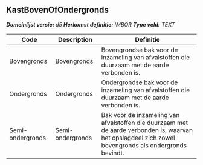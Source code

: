 ﻿## KastBovenOfOndergronds

*__Domeinlijst versie:__ d5*
*__Herkomst definitie:__ IMBOR*
*__Type veld:__ TEXT*

|__Code__ |__Description__ |__Definitie__	|
|	---	|	---	|   ---	| 
| Bovengronds | Bovengronds | Bovengrondse bak voor de inzameling van afvalstoffen die duurzaam met de aarde verbonden is. |
| Ondergronds | Ondergronds | Ondergrondse bak voor de inzameling van afvalstoffen die duurzaam met de aarde verbonden is. |
| Semi-ondergronds | Semi-ondergronds | Bak voor de inzameling van afvalstoffen die duurzaam met de aarde verbonden is, waarvan het opslagdeel zich zowel bovengronds als ondergronds bevindt. |
